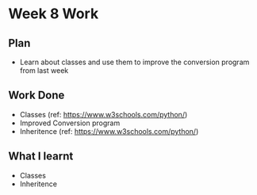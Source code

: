 # Week 8 Work
## Plan
- Learn about classes and use them to improve the conversion program from last week
## Work Done
- Classes (ref: https://www.w3schools.com/python/)
- Improved Conversion program
- Inheritence (ref: https://www.w3schools.com/python/)
## What I learnt
- Classes
- Inheritence
